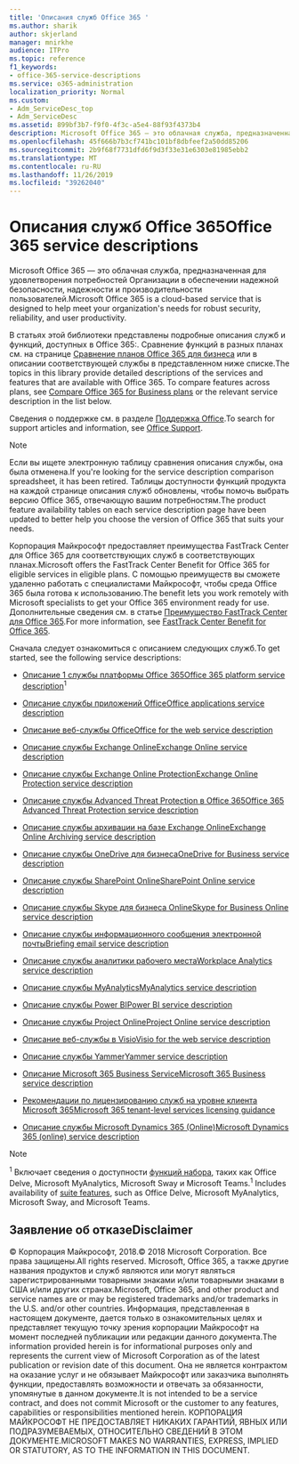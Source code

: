 ```yaml
---
title: 'Описания служб Office 365 '
ms.author: sharik
author: skjerland
manager: mnirkhe
audience: ITPro
ms.topic: reference
f1_keywords:
- office-365-service-descriptions
ms.service: o365-administration
localization_priority: Normal
ms.custom:
- Adm_ServiceDesc_top
- Adm_ServiceDesc
ms.assetid: 899bf3b7-f9f0-4f3c-a5e4-88f93f4373b4
description: Microsoft Office 365 — это облачная служба, предназначенная для удовлетворения потребностей Организации в обеспечении надежной безопасности, надежности и производительности пользователей.
ms.openlocfilehash: 45f666b7b3cf741bc101bf8dbfeef2a50dd85206
ms.sourcegitcommit: 2b9f68f7731dfd6f9d3f33e31e6303e81985ebb2
ms.translationtype: MT
ms.contentlocale: ru-RU
ms.lasthandoff: 11/26/2019
ms.locfileid: "39262040"
---
```

# <a name="office-365-service-descriptions"></a><span data-ttu-id="b9f18-103">Описания служб Office 365</span><span class="sxs-lookup"><span data-stu-id="b9f18-103">Office 365 service descriptions</span></span> 

<span data-ttu-id="b9f18-104">Microsoft Office 365 — это облачная служба, предназначенная для удовлетворения потребностей Организации в обеспечении надежной безопасности, надежности и производительности пользователей.</span><span class="sxs-lookup"><span data-stu-id="b9f18-104">Microsoft Office 365 is a cloud-based service that is designed to help meet your organization's needs for robust security, reliability, and user productivity.</span></span> 
  
<span data-ttu-id="b9f18-p101">В статьях этой библиотеки представлены подробные описания служб и функций, доступных в Office 365:. Сравнение функций в разных планах см. на странице [Сравнение планов Office 365 для бизнеса](https://go.microsoft.com/fwlink/?LinkID=799177&amp;clcid=0x409) или в описании соответствующей службы в представленном ниже списке.</span><span class="sxs-lookup"><span data-stu-id="b9f18-p101">The topics in this library provide detailed descriptions of the services and features that are available with Office 365. To compare features across plans, see [Compare Office 365 for Business plans](https://go.microsoft.com/fwlink/?LinkID=799177&amp;clcid=0x409) or the relevant service description in the list below.</span></span> 
  
<span data-ttu-id="b9f18-107">Сведения о поддержке см. в разделе [Поддержка Office](https://support.office.com/).</span><span class="sxs-lookup"><span data-stu-id="b9f18-107">To search for support articles and information, see [Office Support](https://support.office.com/).</span></span>
  
> [!NOTE]
> <span data-ttu-id="b9f18-108">Если вы ищете электронную таблицу сравнения описания службы, она была отменена.</span><span class="sxs-lookup"><span data-stu-id="b9f18-108">If you're looking for the service description comparison spreadsheet, it has been retired.</span></span> <span data-ttu-id="b9f18-109">Таблицы доступности функций продукта на каждой странице описания служб обновлены, чтобы помочь выбрать версию Office 365, отвечающую вашим потребностям.</span><span class="sxs-lookup"><span data-stu-id="b9f18-109">The product feature availability tables on each service description page have been updated to better help you choose the version of Office 365 that suits your needs.</span></span> 
  
<span data-ttu-id="b9f18-110">Корпорация Майкрософт предоставляет преимущества FastTrack Center для Office 365 для соответствующих служб в соответствующих планах.</span><span class="sxs-lookup"><span data-stu-id="b9f18-110">Microsoft offers the FastTrack Center Benefit for Office 365 for eligible services in eligible plans.</span></span> <span data-ttu-id="b9f18-111">С помощью преимуществ вы сможете удаленно работать с специалистами Майкрософт, чтобы среда Office 365 была готова к использованию.</span><span class="sxs-lookup"><span data-stu-id="b9f18-111">The benefit lets you work remotely with Microsoft specialists to get your Office 365 environment ready for use.</span></span> <span data-ttu-id="b9f18-112">Дополнительные сведения см. в статье [Преимущество FastTrack Center для Office 365](https://docs.microsoft.com/fasttrack/O365-fasttrack-benefit-for-office-365).</span><span class="sxs-lookup"><span data-stu-id="b9f18-112">For more information, see [FastTrack Center Benefit for Office 365](https://docs.microsoft.com/fasttrack/O365-fasttrack-benefit-for-office-365).</span></span>
  
<span data-ttu-id="b9f18-113">Сначала следует ознакомиться с описанием следующих служб.</span><span class="sxs-lookup"><span data-stu-id="b9f18-113">To get started, see the following service descriptions:</span></span>
  
- <span data-ttu-id="b9f18-114">[Описание 1 службы платформы Office 365](office-365-platform-service-description/office-365-platform-service-description.md)<sup></sup></span><span class="sxs-lookup"><span data-stu-id="b9f18-114">[Office 365 platform service description](office-365-platform-service-description/office-365-platform-service-description.md)<sup>1</sup></span></span>
    
- [<span data-ttu-id="b9f18-115">Описание службы приложений Office</span><span class="sxs-lookup"><span data-stu-id="b9f18-115">Office applications service description</span></span>](office-applications-service-description/office-applications-service-description.md)
    
- [<span data-ttu-id="b9f18-116">Описание веб-службы Office</span><span class="sxs-lookup"><span data-stu-id="b9f18-116">Office for the web service description</span></span>](office-online-service-description/office-online-service-description.md)
    
- [<span data-ttu-id="b9f18-117">Описание службы Exchange Online</span><span class="sxs-lookup"><span data-stu-id="b9f18-117">Exchange Online service description</span></span>](exchange-online-service-description/exchange-online-service-description.md)
    
- [<span data-ttu-id="b9f18-118">Описание службы Exchange Online Protection</span><span class="sxs-lookup"><span data-stu-id="b9f18-118">Exchange Online Protection service description</span></span>](exchange-online-protection-service-description/exchange-online-protection-service-description.md)
    
- [<span data-ttu-id="b9f18-119">Описание службы Advanced Threat Protection в Office 365</span><span class="sxs-lookup"><span data-stu-id="b9f18-119">Office 365 Advanced Threat Protection service description</span></span>](office-365-advanced-threat-protection-service-description.md)
    
- [<span data-ttu-id="b9f18-120">Описание службы архивации на базе Exchange Online</span><span class="sxs-lookup"><span data-stu-id="b9f18-120">Exchange Online Archiving service description</span></span>](exchange-online-archiving-service-description/exchange-online-archiving-service-description.md)
    
- [<span data-ttu-id="b9f18-121">Описание службы OneDrive для бизнеса</span><span class="sxs-lookup"><span data-stu-id="b9f18-121">OneDrive for Business service description</span></span>](onedrive-for-business-service-description.md)
    
- [<span data-ttu-id="b9f18-122">Описание службы SharePoint Online</span><span class="sxs-lookup"><span data-stu-id="b9f18-122">SharePoint Online service description</span></span>](sharepoint-online-service-description/sharepoint-online-service-description.md)
    
- [<span data-ttu-id="b9f18-123">Описание службы Skype для бизнеса Online</span><span class="sxs-lookup"><span data-stu-id="b9f18-123">Skype for Business Online service description</span></span>](skype-for-business-online-service-description/skype-for-business-online-service-description.md)
    
- [<span data-ttu-id="b9f18-124">Описание службы информационного сообщения электронной почты</span><span class="sxs-lookup"><span data-stu-id="b9f18-124">Briefing email service description</span></span>](briefing-service-description.md)

- [<span data-ttu-id="b9f18-125">Описание службы аналитики рабочего места</span><span class="sxs-lookup"><span data-stu-id="b9f18-125">Workplace Analytics service description</span></span>](workplace-analytics-service-description.md)

- [<span data-ttu-id="b9f18-126">Описание службы MyAnalytics</span><span class="sxs-lookup"><span data-stu-id="b9f18-126">MyAnalytics service description</span></span>](mya-service-description.md)
    
- [<span data-ttu-id="b9f18-127">Описание службы Power BI</span><span class="sxs-lookup"><span data-stu-id="b9f18-127">Power BI service description</span></span>](power-bi-service-description.md)
    
- [<span data-ttu-id="b9f18-128">Описание службы Project Online</span><span class="sxs-lookup"><span data-stu-id="b9f18-128">Project Online service description</span></span>](project-online-service-description/project-online-service-description.md)
    
- [<span data-ttu-id="b9f18-129">Описание веб-службы в Visio</span><span class="sxs-lookup"><span data-stu-id="b9f18-129">Visio for the web service description</span></span>](visio-online-service-description/visio-online-service-description.md)
    
- [<span data-ttu-id="b9f18-130">Описание службы Yammer</span><span class="sxs-lookup"><span data-stu-id="b9f18-130">Yammer service description</span></span>](yammer-service-description/yammer-service-description.md)

- [<span data-ttu-id="b9f18-131">Описание Microsoft 365 Business Service</span><span class="sxs-lookup"><span data-stu-id="b9f18-131">Microsoft 365 Business service description</span></span>](microsoft-365-service-descriptions/microsoft-365-business-service-description.md)

- [<span data-ttu-id="b9f18-132">Рекомендации по лицензированию служб на уровне клиента Microsoft 365</span><span class="sxs-lookup"><span data-stu-id="b9f18-132">Microsoft 365 tenant-level services licensing guidance</span></span>](microsoft-365-service-descriptions/microsoft-365-tenantlevel-services-licensing-guidance/microsoft-365-tenantlevel-services-licensing-guidance.md)
    
- [<span data-ttu-id="b9f18-133">Описание службы Microsoft Dynamics 365 (Online)</span><span class="sxs-lookup"><span data-stu-id="b9f18-133">Microsoft Dynamics 365 (online) service description</span></span>](microsoft-dynamics-365-online-service-description.md)
    
> [!NOTE]
> <span data-ttu-id="b9f18-134"><sup>1</sup> Включает сведения о доступности [функций набора](https://docs.microsoft.com/office365/servicedescriptions/office-365-platform-service-description/office-365-suite-features), таких как Office Delve, Microsoft MyAnalytics, Microsoft Sway и Microsoft Teams.</span><span class="sxs-lookup"><span data-stu-id="b9f18-134"><sup>1</sup> Includes availability of [suite features](https://docs.microsoft.com/office365/servicedescriptions/office-365-platform-service-description/office-365-suite-features), such as Office Delve, Microsoft MyAnalytics, Microsoft Sway, and Microsoft Teams.</span></span>
  
## <a name="disclaimer"></a><span data-ttu-id="b9f18-135">Заявление об отказе</span><span class="sxs-lookup"><span data-stu-id="b9f18-135">Disclaimer</span></span>

<span data-ttu-id="b9f18-136">© Корпорация Майкрософт, 2018.</span><span class="sxs-lookup"><span data-stu-id="b9f18-136">© 2018 Microsoft Corporation.</span></span> <span data-ttu-id="b9f18-137">Все права защищены.</span><span class="sxs-lookup"><span data-stu-id="b9f18-137">All rights reserved.</span></span> <span data-ttu-id="b9f18-138">Microsoft, Office 365, а также другие названия продуктов и служб являются или могут являться зарегистрированными товарными знаками и/или товарными знаками в США и/или других странах.</span><span class="sxs-lookup"><span data-stu-id="b9f18-138">Microsoft, Office 365, and other product and service names are or may be registered trademarks and/or trademarks in the U.S. and/or other countries.</span></span> <span data-ttu-id="b9f18-139">Информация, представленная в настоящем документе, дается только в ознакомительных целях и представляет текущую точку зрения корпорации Майкрософт на момент последней публикации или редакции данного документа.</span><span class="sxs-lookup"><span data-stu-id="b9f18-139">The information provided herein is for informational purposes only and represents the current view of Microsoft Corporation as of the latest publication or revision date of this document.</span></span> <span data-ttu-id="b9f18-140">Она не является контрактом на оказание услуг и не обязывает Майкрософт или заказчика выполнять функции, предоставлять возможности и отвечать за обязанности, упомянутые в данном документе.</span><span class="sxs-lookup"><span data-stu-id="b9f18-140">It is not intended to be a service contract, and does not commit Microsoft or the customer to any features, capabilities or responsibilities mentioned herein.</span></span> <span data-ttu-id="b9f18-141">КОРПОРАЦИЯ МАЙКРОСОФТ НЕ ПРЕДОСТАВЛЯЕТ НИКАКИХ ГАРАНТИЙ, ЯВНЫХ ИЛИ ПОДРАЗУМЕВАЕМЫХ, ОТНОСИТЕЛЬНО СВЕДЕНИЙ В ЭТОМ ДОКУМЕНТЕ.</span><span class="sxs-lookup"><span data-stu-id="b9f18-141">MICROSOFT MAKES NO WARRANTIES, EXPRESS, IMPLIED OR STATUTORY, AS TO THE INFORMATION IN THIS DOCUMENT.</span></span> 
  
